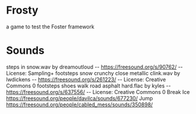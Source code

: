 # Frosty
a game to test the Foster framework

# Sounds
steps in snow.wav by dreamoutloud -- https://freesound.org/s/90762/ -- License: Sampling+
footsteps snow crunchy close metallic clink.wav by lwdickens -- https://freesound.org/s/261223/ -- License: Creative Commons 0
footsteps shoes walk road asphalt hard.flac by kyles -- https://freesound.org/s/637556/ -- License: Creative Commons 0
Break Ice https://freesound.org/people/davilca/sounds/677230/
Jump https://freesound.org/people/cabled_mess/sounds/350898/
